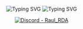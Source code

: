<p align="center">
  <img src="https://readme-typing-svg.demolab.com?font=Fira+Code&pause=1000&center=true&width=435&lines=Young+amateur+programmer.;Dev+in+LuminateOS.com;JavaScript%2C+Python%2C+HTML%2C+CSS%2C+SQL." alt="Typing SVG" />
  <img src="https://streak-stats.demolab.com?user=RaulRDA&theme=tokyonight&hide_border=true&date_format=j%20M%5B%20Y%5D" alt="Typing SVG" />
  <p align="center">
    <a href="https://discord.com/users/716962731785191444"><img src="https://img.shields.io/badge/Discord-Raul__RDA-5865f2?logo=discord" alt="Discord - Raul_RDA"></a>
  </p>
</p>
